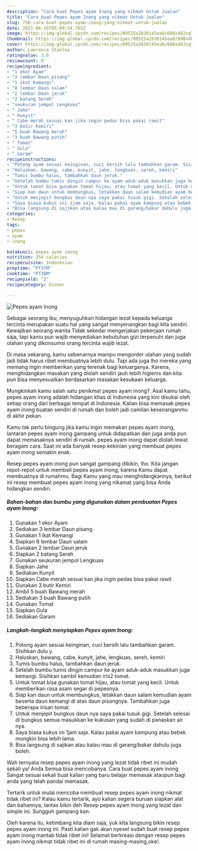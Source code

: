 ```yaml
---
description: "Cara buat Pepes ayam Inong yang nikmat Untuk Jualan"
title: "Cara buat Pepes ayam Inong yang nikmat Untuk Jualan"
slug: 750-cara-buat-pepes-ayam-inong-yang-nikmat-untuk-jualan
date: 2021-06-16T05:09:54.765Z
image: https://img-global.cpcdn.com/recipes/09525a2830145ea8/680x482cq70/pepes-ayam-inong-foto-resep-utama.jpg
thumbnail: https://img-global.cpcdn.com/recipes/09525a2830145ea8/680x482cq70/pepes-ayam-inong-foto-resep-utama.jpg
cover: https://img-global.cpcdn.com/recipes/09525a2830145ea8/680x482cq70/pepes-ayam-inong-foto-resep-utama.jpg
author: Lawrence Stanley
ratingvalue: 3.6
reviewcount: 9
recipeingredient:
- "1 ekor Ayam"
- "3 lembar Daun pisang"
- "1 ikat Kemangi"
- "8 lembar Daun salam"
- "2 lembar Daun jeruk"
- "2 batang Sereh"
- "seukuran jempol Lengkuas"
- " Jahe"
- " Kunyit"
- " Cabe merah sesuai kan jika ingin pedas bisa pakai rawit"
- "3 butir Kemiri"
- "5 buah Bawang merah"
- "3 buah Bawang putih"
- " Tomat"
- " Gula"
- " Garam"
recipeinstructions:
- "Potong ayam sesuai keinginan, cuci bersih lalu tambahkan garam. Sisihkan dulu y."
- "Haluskan, bawang, cabe, kunyit, jahe, lengkuas, sereh, kemiri"
- "Tumis bumbu halus, tambahkan daun jeruk."
- "Setelah bumbu tumis dingin campur ke ayam aduk-aduk masukkan juga kemangi. Sisihkan sambil kemudian iris2 tomat."
- "Untuk tomat bisa gunakan tomat hijau, atau tomat yang kecil. Untuk memberikan rasa asam segar di pepesnya."
- "Siap kan daun untuk membungkus, letakkan daun salam kemudian ayam beserta daun kemangi di atas daun pisangnya. Tambahkan juga beberapa irisan tomat."
- "Untuk menjepit bungkus daun nya saya pakai tusuk gigi. Setelah selesai di bungkus semua masukkan ke kukusan yang sudah di panaskan air nya."
- "Saya biasa kukus ini 1jam saja. Kalau pakai ayam kampung atau bebek mungkin bisa lebih lama."
- "Bisa langsung di sajikan atau kalau mau di garang/bakar dahulu juga boleh."
categories:
- Resep
tags:
- pepes
- ayam
- inong

katakunci: pepes ayam inong 
nutrition: 254 calories
recipecuisine: Indonesian
preptime: "PT37M"
cooktime: "PT38M"
recipeyield: "2"
recipecategory: Dinner

---
```



![Pepes ayam Inong](https://img-global.cpcdn.com/recipes/09525a2830145ea8/680x482cq70/pepes-ayam-inong-foto-resep-utama.jpg)

Sebagai seorang ibu, menyuguhkan hidangan lezat kepada keluarga tercinta merupakan suatu hal yang sangat menyenangkan bagi kita sendiri. Kewajiban seorang  wanita Tidak sekedar mengerjakan pekerjaan rumah saja, tapi kamu pun wajib menyediakan kebutuhan gizi terpenuhi dan juga olahan yang dikonsumsi orang tercinta wajib lezat.

Di masa  sekarang, kamu sebenarnya mampu mengorder olahan yang sudah jadi tidak harus ribet membuatnya lebih dulu. Tapi ada juga lho mereka yang memang ingin memberikan yang terenak bagi keluarganya. Karena, menghidangkan masakan yang diolah sendiri jauh lebih higienis dan kita pun bisa menyesuaikan berdasarkan masakan kesukaan keluarga. 



Mungkinkah kamu salah satu penikmat pepes ayam inong?. Asal kamu tahu, pepes ayam inong adalah hidangan khas di Indonesia yang kini disukai oleh setiap orang dari berbagai tempat di Indonesia. Kalian bisa memasak pepes ayam inong buatan sendiri di rumah dan boleh jadi camilan kesenanganmu di akhir pekan.

Kamu tak perlu bingung jika kamu ingin memakan pepes ayam inong, lantaran pepes ayam inong gampang untuk didapatkan dan juga anda pun dapat memasaknya sendiri di rumah. pepes ayam inong dapat diolah lewat beragam cara. Saat ini ada banyak resep kekinian yang membuat pepes ayam inong semakin enak.

Resep pepes ayam inong pun sangat gampang dibikin, lho. Kita jangan repot-repot untuk membeli pepes ayam inong, karena Kamu dapat membuatnya di rumahmu. Bagi Kamu yang mau menghidangkannya, berikut ini resep membuat pepes ayam inong yang nikamat yang bisa Anda hidangkan sendiri.

<!--inarticleads1-->

##### Bahan-bahan dan bumbu yang digunakan dalam pembuatan Pepes ayam Inong:

1. Gunakan 1 ekor Ayam
1. Sediakan 3 lembar Daun pisang
1. Gunakan 1 ikat Kemangi
1. Siapkan 8 lembar Daun salam
1. Gunakan 2 lembar Daun jeruk
1. Siapkan 2 batang Sereh
1. Gunakan seukuran jempol Lengkuas
1. Siapkan  Jahe
1. Sediakan  Kunyit
1. Siapkan  Cabe merah sesuai kan jika ingin pedas bisa pakai rawit
1. Gunakan 3 butir Kemiri
1. Ambil 5 buah Bawang merah
1. Sediakan 3 buah Bawang putih
1. Gunakan  Tomat
1. Siapkan  Gula
1. Sediakan  Garam




<!--inarticleads2-->

##### Langkah-langkah menyiapkan Pepes ayam Inong:

1. Potong ayam sesuai keinginan, cuci bersih lalu tambahkan garam. Sisihkan dulu y.
1. Haluskan, bawang, cabe, kunyit, jahe, lengkuas, sereh, kemiri
1. Tumis bumbu halus, tambahkan daun jeruk.
1. Setelah bumbu tumis dingin campur ke ayam aduk-aduk masukkan juga kemangi. Sisihkan sambil kemudian iris2 tomat.
1. Untuk tomat bisa gunakan tomat hijau, atau tomat yang kecil. Untuk memberikan rasa asam segar di pepesnya.
1. Siap kan daun untuk membungkus, letakkan daun salam kemudian ayam beserta daun kemangi di atas daun pisangnya. Tambahkan juga beberapa irisan tomat.
1. Untuk menjepit bungkus daun nya saya pakai tusuk gigi. Setelah selesai di bungkus semua masukkan ke kukusan yang sudah di panaskan air nya.
1. Saya biasa kukus ini 1jam saja. Kalau pakai ayam kampung atau bebek mungkin bisa lebih lama.
1. Bisa langsung di sajikan atau kalau mau di garang/bakar dahulu juga boleh.




Wah ternyata resep pepes ayam inong yang lezat tidak ribet ini mudah sekali ya! Anda Semua bisa mencobanya. Cara buat pepes ayam inong Sangat sesuai sekali buat kalian yang baru belajar memasak ataupun bagi anda yang telah pandai memasak.

Tertarik untuk mulai mencoba membuat resep pepes ayam inong nikmat tidak ribet ini? Kalau kamu tertarik, ayo kalian segera buruan siapkan alat dan bahannya, lantas bikin deh Resep pepes ayam inong yang lezat dan simple ini. Sungguh gampang kan. 

Oleh karena itu, ketimbang kita diam saja, yuk kita langsung bikin resep pepes ayam inong ini. Pasti kalian gak akan nyesel sudah buat resep pepes ayam inong mantab tidak ribet ini! Selamat berkreasi dengan resep pepes ayam inong nikmat tidak ribet ini di rumah masing-masing,oke!.

